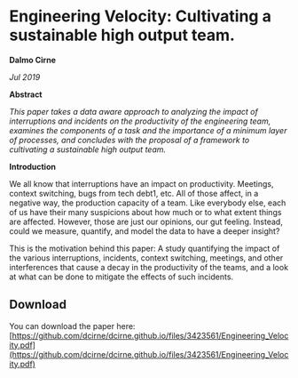 # Engineering Velocity: Cultivating a sustainable high output team.

**Dalmo Cirne**

_Jul 2019_

**Abstract**

_This paper takes a data aware approach to analyzing the impact of interruptions and incidents on the productivity of the engineering team, examines the components of a task and the importance of a minimum layer of processes, and concludes with the proposal of a framework to cultivating a sustainable high output team._

**Introduction**

We all know that interruptions have an impact on productivity. Meetings, context switching, bugs from tech debt1, etc. All of those affect, in a negative way, the production capacity of a team. Like everybody else, each of us have their many suspicions about how much or to what extent things are affected. However, those are just our opinions, our gut feeling. Instead, could we measure, quantify, and model the data to have a deeper insight?

This is the motivation behind this paper: A study quantifying the impact of the various interruptions, incidents, context switching, meetings, and other interferences that cause a decay in the productivity of the teams, and a look at what can be done to mitigate the effects of such incidents.

## Download

You can download the paper here: [https://github.com/dcirne/dcirne.github.io/files/3423561/Engineering_Velocity.pdf](https://github.com/dcirne/dcirne.github.io/files/3423561/Engineering_Velocity.pdf)
